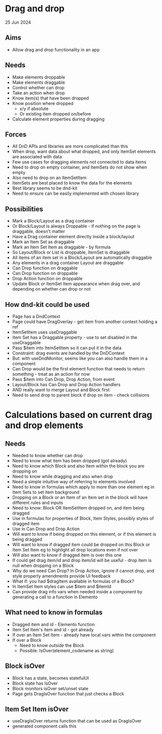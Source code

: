 Drag and drop
=============

25 Jun 2024

Aims
----

- Allow drag and drop functionality in an app

Needs
-----

- Make elements droppable
- Make elements draggable
- Control whether can drop
- Take an action when drop
- Know item(s) that have been dropped
- Know position where dropped 
  - x/y if absolute
  - Or existing item dropped on/before
- Calculate element properties during dragging

Forces
------

- All DnD APIs and libraries are more complicated than this
- When drop, want data about what dropped, and only ItemSet elements are associated with data
- Few use cases for dragging elements not connected to data items
- Need to drop on empty container, and ItemSets do not show when empty
- Also need to drop on an ItemSetItem
- ItemSets are best placed to know the data for the elements
- Best library seems to be dnd-kit
- Need to ensure can be easily implemented with chosen library

Possibilities
-------------

- Mark a Block/Layout as a drag container
- Or Block/Layout is always Droppable - if nothing on the page is draggable, doesn't matter
- Have a Drag container element directly inside a block/layout
- Mark an Item Set as draggable
- Mark an Item Set Item as draggable - by formula
- So Layout/Block or List is droppable, ItemSet is draggable
- All items of an item set in a Block/Layout are automatically draggable
- Any elements in a drag container Layout are draggable
- Can Drop function on draggable
- Can Drop function on droppable
- Drop Action function on droppable
- Update Block or ItemSet Item appearance when drag over, and depending on whether can drop or not

How dnd-kit could be used
-------------------------

- Page has a DndContext
- Page could have DragOverlay - get item from another context holding a ref
- ItemSetItem uses useDraggable
- Item Set has a Draggable property - use to set disabled in the useDraggable
- Pass $item into ItemSetItem so it can put it in the data
- Constraint: drag events are handled by the DnDContext
- But: with useDndMonitor, seems like you can also handle them in a component
- Can Drop would be the first element function that needs to return something - treat as an action for now
- Pass $item into Can Drop, Drop Action, from event
- Layout/Block has Can Drop and Drop Action handlers
- AND really want to merge Layout and Block first
- Need to send drop to parent block if drop on item - check collisions

Calculations based on current drag and drop elements
====================================================

Needs
-----
- Needed to know whether can drop
- Need to know what item has been dropped (got already)
- Need to know which Block and also Item within the block you are dropping on
- Need to know while dragging and also when drop
- Need a simple intuitive way of referring to elements involved
- Need to know in formulas which apply to more than one element eg in Item Sets to set item background
- Dropping on a Block or an Item of an Item set in the block will have different rules and inputs
- Need to know: Block OR ItemSetItem dropped on, and item being dragged
- Use in formulas for properties of Block, Item Styles, possibly styles of dragged item
- Use in Can Drop and Drop Action
- Will want to know if being dropped on this element, or if this element is being dragged
- Will want to know if dragged item could be dropped on this Block or Item Set Item eg to highlight all drop locations even if not over
- Will also want to know if dragged item is over this one
- If could get drag item/id and drop item/id will be useful - drop item is null when dropping on a Block
- Why do we need Can Drop?  In Drop Action, ignore if cannot drop, and style property amendments provide UI feedback
- What if: you had $dragItem available in formulas of a Block?
- In ItemSet Item styles can use $item and $itemId
- Can provide drag info vars when needed inside a component by generating a call to a function in Elemento

What need to know in formulas
-----------------------------

- Dragged item and id - Elemento function
- Item Set Item's item and id - got already
- If over an Item Set Item - already have local vars within the component
- If over a Block
  - Need to know _outside_ the Block
  - Possible: IsOver(element_codename as string)

Block isOver
------------

- Block has a state, becomes statefulUI
- Block state has IsOver
- Block monitors isOver set/unset state
- Page gets DragIsOver function that just checks a Block

Item Set Item isOver
--------------------

- useDragIsOver returns function that can be used as DragIsOver
- generated component calls this
